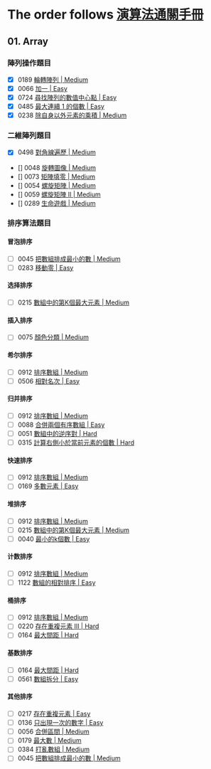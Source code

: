 # The order follows [演算法通關手冊](https://github.com/itcharge/LeetCode-Py)

## 01. Array

### 陣列操作題目

- [x] 0189 [輪轉陣列 | Medium](https://leetcode.com/problems/rotate-array)
- [x] 0066 [加一 | Easy](https://leetcode.com/problems/plus-one)
- [x] 0724 [尋找陣列的數值中心點 | Easy](https://leetcode.com/problems/find-pivot-index)
- [x] 0485 [最大連續 1 的個數 | Easy](https://leetcode.com/problems/max-consecutive-ones)
- [x] 0238 [除自身以外元素的乘積 | Medium](https://leetcode.com/problems/product-of-array-except-self)
 
### 二維陣列題目

- [x] 0498 [對角線遍歷 | Medium](https://leetcode.com/problems/diagonal-traverse)
- [] 0048 [旋轉圖像 | Medium](https://leetcode.com/problems/rotate-image)
- [] 0073 [矩陣填零 | Medium](https://leetcode.com/problems/set-matrix-zeroes)
- [] 0054 [螺旋矩陣 | Medium](https://leetcode.com/problems/spiral-matrix)
- [] 0059 [螺旋矩陣 II | Medium](https://leetcode.com/problems/spiral-matrix-ii)
- [] 0289 [生命遊戲 | Medium](https://leetcode.com/problems/game-of-life)

### 排序算法題目

#### 冒泡排序
- [ ] 0045 [把數組排成最小的數 | Medium](https://leetcode.com/problems/offer-45)
- [ ] 0283 [移動零 | Easy](https://leetcode.com/problems/move-zeroes)

#### 选择排序
- [ ] 0215 [數組中的第K個最大元素 | Medium](https://leetcode.com/problems/kth-largest-element-in-an-array)

#### 插入排序
- [ ] 0075 [顏色分類 | Medium](https://leetcode.com/problems/sort-colors)

#### 希尔排序
- [ ] 0912 [排序數組 | Medium](https://leetcode.com/problems/sort-an-array)
- [ ] 0506 [相對名次 | Easy](https://leetcode.com/problems/relative-ranks)

#### 归并排序
- [ ] 0912 [排序數組 | Medium](https://leetcode.com/problems/sort-an-array)
- [ ] 0088 [合併兩個有序數組 | Easy](https://leetcode.com/problems/merge-sorted-array)
- [ ] 0051 [數組中的逆序對 | Hard](https://leetcode.com/problems/offer-51)
- [ ] 0315 [計算右側小於當前元素的個數 | Hard](https://leetcode.com/problems/count-of-smaller-numbers-after-self)

#### 快速排序
- [ ] 0912 [排序數組 | Medium](https://leetcode.com/problems/sort-an-array)
- [ ] 0169 [多數元素 | Easy](https://leetcode.com/problems/majority-element)

#### 堆排序
- [ ] 0912 [排序數組 | Medium](https://leetcode.com/problems/sort-an-array)
- [ ] 0215 [數組中的第K個最大元素 | Medium](https://leetcode.com/problems/kth-largest-element-in-an-array)
- [ ] 0040 [最小的k個數 | Easy](https://leetcode.com/problems/offer-40)

#### 计数排序
- [ ] 0912 [排序數組 | Medium](https://leetcode.com/problems/sort-an-array)
- [ ] 1122 [數組的相對排序 | Easy](https://leetcode.com/problems/relative-sort-array)

#### 桶排序
- [ ] 0912 [排序數組 | Medium](https://leetcode.com/problems/sort-an-array)
- [ ] 0220 [存在重複元素 III | Hard](https://leetcode.com/problems/contains-duplicate-iii)
- [ ] 0164 [最大間距 | Hard](https://leetcode.com/problems/maximum-gap)

#### 基数排序
- [ ] 0164 [最大間距 | Hard](https://leetcode.com/problems/maximum-gap)
- [ ] 0561 [數組拆分 | Easy](https://leetcode.com/problems/array-partition-i)

#### 其他排序
- [ ] 0217 [存在重複元素 | Easy](https://leetcode.com/problems/contains-duplicate)
- [ ] 0136 [只出現一次的數字 | Easy](https://leetcode.com/problems/single-number)
- [ ] 0056 [合併區間 | Medium](https://leetcode.com/problems/merge-intervals)
- [ ] 0179 [最大數 | Medium](https://leetcode.com/problems/largest-number)
- [ ] 0384 [打亂數組 | Medium](https://leetcode.com/problems/shuffle-an-array)
- [ ] 0045 [把數組排成最小的數 | Medium](https://leetcode.com/problems/offer-45)
